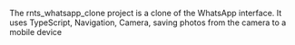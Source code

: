 The rnts_whatsapp_clone project is a clone of the WhatsApp interface. It uses TypeScript, Navigation, Camera, saving photos from the camera to a mobile device

